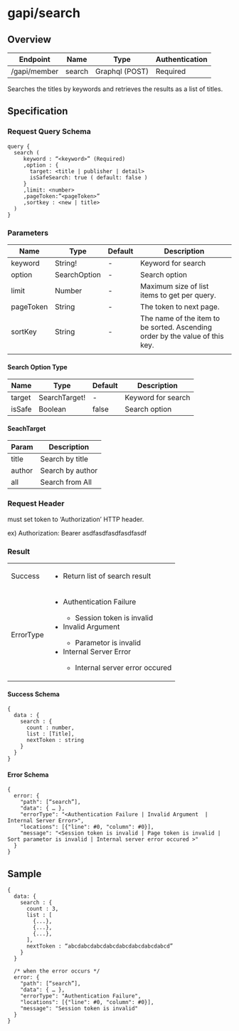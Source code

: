 # gapi/search

## Overview

| Endpoint | Name | Type | Authentication |
| --- | --- | --- | --- |
| /gapi/member | search | Graphql (POST) | Required |

Searches the titles by keywords and retrieves the results as a list of titles.

## Specification

### Request Query Schema

```text
query {
  search (
     keyword : “<keyword>” (Required)
     ,option : {
       target: <title | publisher | detail>
       isSafeSearch: true ( default: false )
     } 
     ,limit: <number> 
     ,pageToken:”<pageToken>” 
     ,sortkey : <new | title>
  )
}
```

### Parameters

| Name | Type | Default | Description |
| --- | --- | --- | --- |
| keyword | String! | - | Keyword for search |
| option | SearchOption | - | Search option |
| limit | Number | - | Maximum size of list items to get per query. |
| pageToken | String | - | The token to next page. |
| sortKey | String | - | The name of the item to be sorted. Ascending order by the value of this key. |
|  |  |  |  |

#### Search Option Type

| Name | Type | Default | Description |
| --- | --- | --- | --- |
| target | SearchTarget! | - | Keyword for search |
| isSafe | Boolean | false | Search option |

#### SeachTarget

| Param | Description |
| --- | --- |
| title | Search by title |
| author | Search by author |
| all | Search from All |

### Request Header

must set token to ‘Authorization’ HTTP header.

ex\) Authorization: Bearer asdfasdfasdfasdfasdf

### Result
<table>
<tr>
  <td>Success</td>
  <td><ul><li> Return list of search result </li></ul></td>
</tr>
<tr>
  <td>ErrorType</td>
  <td>
    <ul>
      <li>Authentication Failure</li>
      <ul>
        <li>Session token is invalid</li>
      </ul>
      <li>Invalid Argument</li>
      <ul>
        <li> Parametor is invalid</li>
      </ul>
      <li>Internal Server Error</li>
      <ul>
        <li>Internal server error occured</li>
      </ul>
    </ul>
  </td>
  </tr>
</table>

#### Success Schema

```text
{
  data : {
    search : {
      count : number,
      list : [Title],
      nextToken : string
    }
  }
}
```

#### Error Schema

```text
{
  error: {
    "path": [“search”],
    "data": { … },
    "errorType": "<Authentication Failure | Invalid Argument  | Internal Server Error>",
    "locations": [{"line": #0, "column": #0}],
    "message": "<Session token is invalid | Page token is invalid | Sort parametor is invalid | Internal server error occured >"
  }
}
```

## Sample

```text
{
  data: {
    search : {
      count : 3,
      list : [
        {...},
        {...},
        {...},
      ],
      nextToken : “abcdabcdabcdabcdabcdabcdabcdabcd”
    }
  }

  /* when the error occurs */
  error: {
    "path": [“search”],
    "data": { … },
    "errorType": "Authentication Failure",
    "locations": [{"line": #0, "column": #0}],
    "message": "Session token is invalid"
  }
}
```

